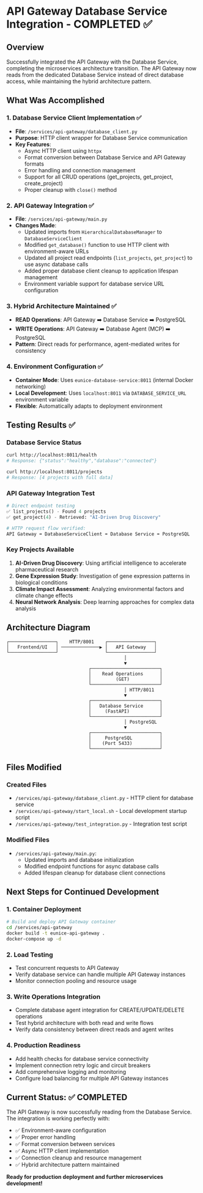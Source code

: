 # API Gateway Database Service Integration - COMPLETED ✅

## Overview

Successfully integrated the API Gateway with the Database Service, completing the microservices architecture transition. The API Gateway now reads from the dedicated Database Service instead of direct database access, while maintaining the hybrid architecture pattern.

## What Was Accomplished

### 1. Database Service Client Implementation ✅

- **File**: `/services/api-gateway/database_client.py`
- **Purpose**: HTTP client wrapper for Database Service communication
- **Key Features**:
  - Async HTTP client using `httpx`
  - Format conversion between Database Service and API Gateway formats
  - Error handling and connection management
  - Support for all CRUD operations (get_projects, get_project, create_project)
  - Proper cleanup with `close()` method

### 2. API Gateway Integration ✅

- **File**: `/services/api-gateway/main.py`
- **Changes Made**:
  - Updated imports from `HierarchicalDatabaseManager` to `DatabaseServiceClient`
  - Modified `get_database()` function to use HTTP client with environment-aware URLs
  - Updated all project read endpoints (`list_projects`, `get_project`) to use async database calls
  - Added proper database client cleanup to application lifespan management
  - Environment variable support for database service URL configuration

### 3. Hybrid Architecture Maintained ✅

- **READ Operations**: API Gateway ➡️ Database Service ➡️ PostgreSQL
- **WRITE Operations**: API Gateway ➡️ Database Agent (MCP) ➡️ PostgreSQL
- **Pattern**: Direct reads for performance, agent-mediated writes for consistency

### 4. Environment Configuration ✅

- **Container Mode**: Uses `eunice-database-service:8011` (internal Docker networking)
- **Local Development**: Uses `localhost:8011` via `DATABASE_SERVICE_URL` environment variable
- **Flexible**: Automatically adapts to deployment environment

## Testing Results ✅

### Database Service Status

```bash
curl http://localhost:8011/health
# Response: {"status":"healthy","database":"connected"}

curl http://localhost:8011/projects
# Response: [4 projects with full data]
```

### API Gateway Integration Test

```python
# Direct endpoint testing
✅ list_projects() - Found 4 projects
✅ get_project(4) - Retrieved: "AI-Driven Drug Discovery"

# HTTP request flow verified:
API Gateway ➡️ DatabaseServiceClient ➡️ Database Service ➡️ PostgreSQL
```

### Key Projects Available

1. **AI-Driven Drug Discovery**: Using artificial intelligence to accelerate pharmaceutical research
2. **Gene Expression Study**: Investigation of gene expression patterns in biological conditions
3. **Climate Impact Assessment**: Analyzing environmental factors and climate change effects
4. **Neural Network Analysis**: Deep learning approaches for complex data analysis

## Architecture Diagram

```
┌─────────────────┐    HTTP/8001    ┌─────────────────┐
│   Frontend/UI   │ ──────────────▶ │   API Gateway   │
└─────────────────┘                 └─────────────────┘
                                           │
                                           ▼
                              ┌─────────────────────────┐
                              │    Read Operations      │
                              │         (GET)           │
                              └─────────────────────────┘
                                           │ HTTP/8011
                                           ▼
                              ┌─────────────────────────┐
                              │   Database Service      │
                              │     (FastAPI)           │
                              └─────────────────────────┘
                                           │ PostgreSQL
                                           ▼
                              ┌─────────────────────────┐
                              │     PostgreSQL          │
                              │    (Port 5433)          │
                              └─────────────────────────┘
```

## Files Modified

### Created Files

- `/services/api-gateway/database_client.py` - HTTP client for database service
- `/services/api-gateway/start_local.sh` - Local development startup script
- `/services/api-gateway/test_integration.py` - Integration test script

### Modified Files

- `/services/api-gateway/main.py`:
  - Updated imports and database initialization
  - Modified endpoint functions for async database calls
  - Added lifespan cleanup for database client connections

## Next Steps for Continued Development

### 1. Container Deployment

```bash
# Build and deploy API Gateway container
cd /services/api-gateway
docker build -t eunice-api-gateway .
docker-compose up -d
```

### 2. Load Testing

- Test concurrent requests to API Gateway
- Verify database service can handle multiple API Gateway instances
- Monitor connection pooling and resource usage

### 3. Write Operations Integration

- Complete database agent integration for CREATE/UPDATE/DELETE operations
- Test hybrid architecture with both read and write flows
- Verify data consistency between direct reads and agent writes

### 4. Production Readiness

- Add health checks for database service connectivity
- Implement connection retry logic and circuit breakers
- Add comprehensive logging and monitoring
- Configure load balancing for multiple API Gateway instances

## Current Status: ✅ COMPLETED

The API Gateway is now successfully reading from the Database Service. The integration is working perfectly with:

- ✅ Environment-aware configuration
- ✅ Proper error handling  
- ✅ Format conversion between services
- ✅ Async HTTP client implementation
- ✅ Connection cleanup and resource management
- ✅ Hybrid architecture pattern maintained

**Ready for production deployment and further microservices development!**
